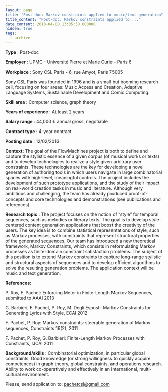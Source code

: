 ```yaml
---
layout: page
title: "Post-doc: Markov constraints applied to music/text generation"
title_content: "Post-doc: Markov constraints applied to ..."
date_content: 2013-04-08 13:35:38.000000
hidden: true
tags:
  - archive
---
```

**Type** : Post-doc





 **Employer** : UPMC - Université Pierre et Marie Curie - Paris 6





 **Workplace** : Sony CSL Paris - 6, rue Amyot, Paris 75005



Sony CSL Paris was founded in 1996 and is a small but booming research cell,
focusing on four areas: Music Access and Creation, Adaptive Language Systems,
Sustainable Development and Comic Computing.





 **Skill area** : Computer science, graph theory





 **Years of experience** : At least 2 years





 **Salary range** : 44,000 € annual gross, negotiable





 **Contract type** : 4-year contract





 **Posting date** : 12/02/2013





 **Context:** The goal of the FlowMachines project is both to define and
capture the stylistic essence of a given corpus (of musical works or texts)
and to develop technologies to realize a style given arbitrary user
constraints. These technologies are the key for developing a novel generation
of authoring tools in which users navigate in large combinatorial spaces with
high-level, meaningful controls. The project includes the development of such
prototype applications, and the study of their impact on real-world creation
tasks in music and literature. Although very ambitious and challenging, the
team has already produced proof-of-concepts and core technologies and
demonstrations (see publications and references).





 **Research topic** : The project focuses on the notion of “style” for
temporal sequences, such as melodies or literary texts. The goal is to develop
style-centered content generation applications that boost the creativity of
the users. The key idea is to combine statistical representations of style,
such as Markov processes, with constraints that represent structural
properties of the generated sequences. Our team has introduced a new
theoretical framework, Markov Constraints, which consists in reformulating
Markov processes as finite-domain constraint satisfaction problems. The
subject of this position is to extend Markov constraints to capture long-range
stylistic and structural aspects of sequences and to develop efficient
algorithms to solve the resulting generation problems. The application context
will be music and text generation.





 **References:**



P. Roy, F. Pachet: Enforcing Meter in Finite-Length Markov Sequences,
submitted to AAAI 2013



G. Barbieri, F. Pachet, P. Roy, M. Degli Esposti: Markov Constraints for
Generating Lyrics with Style, ECAI 2012



F. Pachet, P. Roy: Markov constraints: steerable generation of Markov
sequences, Constraints 16(2), 2011



F. Pachet, P. Roy, G. Barbieri: Finite-Length Markov Processes with
Constraints, IJCAI 2011





 **Background/skills** : Combinatorial optimization, in particular global
constraints. Good knowledge (or strong willingness to quickly acquire
competences) in graph theory, global constraints, and operations research.
Ability to work co-operatively and effectively in an international, multi-
cultural environment.





Please, send application to: [pachetcsl@gmail.com](mailto:pachetcsl@gmail.com)

